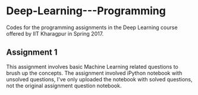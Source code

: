 # Deep-Learning---Programming
Codes for the programming assignments in the Deep Learning course offered by IIT Kharagpur in Spring 2017.

## Assignment 1
This assignment involves basic Machine Learning related questions to brush up the concepts. The assignment involved iPython notebook with unsolved questions, I've only uploaded the notebook with solved questions, not the original assignment question notebook.
